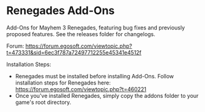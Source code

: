 # Renegades Add-Ons
Add-Ons for Mayhem 3 Renegades, featuring bug fixes and previously proposed features. See the releases folder for changelogs.

Forum: https://forum.egosoft.com/viewtopic.php?t=473331&sid=6ec3f787a72497712255e45341e4512f

Installation Steps:
- Renegades must be installed before installing Add-Ons. Follow installation steps for Renegades here: https://forum.egosoft.com/viewtopic.php?t=460221
- Once you've installed Renegades, simply copy the addons folder to your game's root directory.
